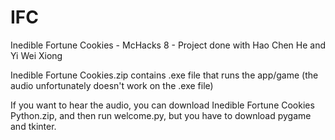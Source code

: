 # IFC
Inedible Fortune Cookies - McHacks 8 - Project done with Hao Chen He and Yi Wei Xiong

Inedible Fortune Cookies.zip contains .exe file that runs the app/game (the audio unfortunately doesn't work on the .exe file)

If you want to hear the audio, you can download Inedible Fortune Cookies Python.zip, and then run welcome.py,
but you have to download pygame and tkinter.
